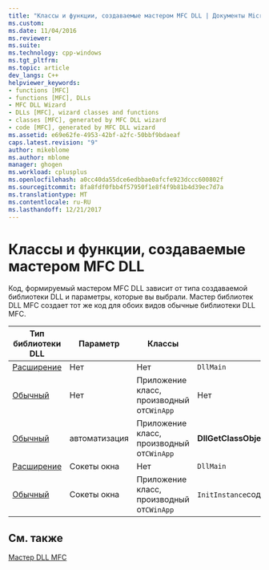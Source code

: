 ```yaml
---
title: "Классы и функции, создаваемые мастером MFC DLL | Документы Microsoft"
ms.custom: 
ms.date: 11/04/2016
ms.reviewer: 
ms.suite: 
ms.technology: cpp-windows
ms.tgt_pltfrm: 
ms.topic: article
dev_langs: C++
helpviewer_keywords:
- functions [MFC]
- functions [MFC], DLLs
- MFC DLL Wizard
- DLLs [MFC], wizard classes and functions
- classes [MFC], generated by MFC DLL wizard
- code [MFC], generated by MFC DLL wizard
ms.assetid: e69e62fe-4953-42bf-a2fc-50bbf9bdaeaf
caps.latest.revision: "9"
author: mikeblome
ms.author: mblome
manager: ghogen
ms.workload: cplusplus
ms.openlocfilehash: a0cc40da55dce6edbbae0afcfe923dccc600802f
ms.sourcegitcommit: 8fa8fdf0fbb4f57950f1e8f4f9b81b4d39ec7d7a
ms.translationtype: MT
ms.contentlocale: ru-RU
ms.lasthandoff: 12/21/2017
---
```

# <a name="classes-and-functions-generated-by-the-mfc-dll-wizard"></a>Классы и функции, создаваемые мастером MFC DLL
Код, формируемый мастером MFC DLL зависит от типа создаваемой библиотеки DLL и параметры, которые вы выбрали. Мастер библиотек DLL MFC создает тот же код для обоих видов обычные библиотеки DLL MFC.  
  
|Тип библиотеки DLL|Параметр|Классы|Функции|  
|-----------------|------------|-------------|---------------|  
|[Расширение](../../build/extension-dlls-overview.md)|Нет|Нет|`DllMain`|  
|[Обычный](../../build/regular-dlls-dynamically-linked-to-mfc.md)|Нет|Приложение класс, производный от`CWinApp`|Нет|  
|[Обычный](../../build/regular-dlls-dynamically-linked-to-mfc.md)|автоматизация|Приложение класс, производный от`CWinApp`|**DllGetClassObjectDllCanUnloadNowDllRegisterServer**|  
|[Расширение](../../build/extension-dlls-overview.md)|Сокеты окна|Нет|`DllMain`|  
|[Обычный](../../build/regular-dlls-dynamically-linked-to-mfc.md)|Сокеты окна|Приложение класс, производный от`CWinApp`|`InitInstance`содержит вызов`AfxSocketInit`|  
  
## <a name="see-also"></a>См. также  
 [Мастер DLL MFC](../../mfc/reference/mfc-dll-wizard.md)

